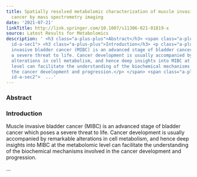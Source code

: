 ```yaml
---
title: Spatially resolved metabolomic characterization of muscle invasive bladder
  cancer by mass spectrometry imaging
date: '2021-07-21'
linkTitle: http://link.springer.com/10.1007/s11306-021-01819-x
source: Latest Results for Metabolomics
description: ' <h3 class="a-plus-plus">Abstract</h3> <span class="a-plus-plus abstract-section
  id-a-sec1"> <h3 class="a-plus-plus">Introduction</h3> <p class="a-plus-plus">Muscle
  invasive bladder cancer (MIBC) is an advanced stage of bladder cancer which poses
  a severe threat to life. Cancer development is usually accompanied by remarkable
  alterations in cell metabolism, and hence deep insights into MIBC at the metabolomic
  level can facilitate the understanding of the biochemical mechanisms involved in
  the cancer development and progression.</p> </span> <span class="a-plus-plus abstract-section
  id-a-sec2">  ...'
---
```

 <h3 class="a-plus-plus">Abstract</h3> <span class="a-plus-plus abstract-section id-a-sec1"> <h3 class="a-plus-plus">Introduction</h3> <p class="a-plus-plus">Muscle invasive bladder cancer (MIBC) is an advanced stage of bladder cancer which poses a severe threat to life. Cancer development is usually accompanied by remarkable alterations in cell metabolism, and hence deep insights into MIBC at the metabolomic level can facilitate the understanding of the biochemical mechanisms involved in the cancer development and progression.</p> </span> <span class="a-plus-plus abstract-section id-a-sec2">  ...